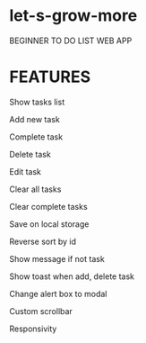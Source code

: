 # let-s-grow-more
BEGINNER  TO DO LIST WEB APP


# FEATURES

 Show tasks list
 
 Add new task
 
 Complete task
 
 Delete task
 
 Edit task
 
 
 Clear all tasks
 
 Clear complete tasks
 
 Save on local storage
 
 Reverse sort by id
 
 Show message if not task
 
 Show toast when add, delete task
 
 Change alert box to modal
 
 Custom scrollbar
 
 Responsivity
